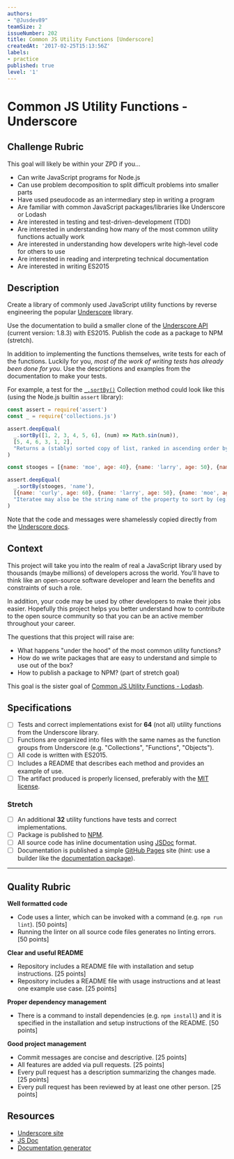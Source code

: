 ```yaml
---
authors:
- "@Jusdev89"
teamSize: 2
issueNumber: 202
title: Common JS Utility Functions [Underscore]
createdAt: '2017-02-25T15:13:56Z'
labels:
- practice
published: true
level: '1'
---
```


# Common JS Utility Functions - Underscore

## Challenge Rubric

This goal will likely be within your ZPD if you...

- Can write JavaScript programs for Node.js
- Can use problem decomposition to split difficult problems into smaller parts
- Have used pseudocode as an intermediary step in writing a program
- Are familiar with common JavaScript packages/libraries like Underscore or Lodash
- Are interested in testing and test-driven-development (TDD)
- Are interested in understanding how many of the most common utility functions actually work
- Are interested in understanding how developers write high-level code for others to use
- Are interested in reading and interpreting technical documentation
- Are interested in writing ES2015

## Description

Create a library of commonly used JavaScript utility functions by reverse engineering the popular [Underscore][underscore] library.

Use the documentation to build a smaller clone of the [Underscore API][underscore] (current version: 1.8.3) with ES2015. Publish the code as a package to NPM (stretch).

In addition to implementing the functions themselves, write tests for each of the functions. Luckily for you, _most of the work of writing tests has already been done for you_. Use the descriptions and examples from the documentation to make your tests.

For example, a test for the [`_.sortBy()`](http://underscorejs.org/#sortBy) Collection method could look like this (using the Node.js builtin `assert` library):

```javascript
const assert = require('assert')
const _ = require('collections.js')

assert.deepEqual(
  _.sortBy([1, 2, 3, 4, 5, 6], (num) => Math.sin(num)),
  [5, 4, 6, 3, 1, 2],
  "Returns a (stably) sorted copy of list, ranked in ascending order by the results of running each value through iteratee."
)

const stooges = [{name: 'moe', age: 40}, {name: 'larry', age: 50}, {name: 'curly', age: 60}];

assert.deepEqual(
  _.sortBy(stooges, 'name'),
  [{name: 'curly', age: 60}, {name: 'larry', age: 50}, {name: 'moe', age: 40}],
  "Iteratee may also be the string name of the property to sort by (eg. length)"
)
```

Note that the code and messages were shamelessly copied directly from the [Underscore docs][underscore].

## Context

This project will take you into the realm of real a JavaScript library used by thousands (maybe millions) of developers across the world. You'll have to think like an open-source software developer and learn the benefits and constraints of such a role.

In addition, your code may be used by other developers to make their jobs easier. Hopefully this project helps you better understand how to contribute to the open source community so that you can be an active member throughout your career.

The questions that this project will raise are:
- What happens "under the hood" of the most common utility functions?
- How do we write packages that are easy to understand and simple to use out of the box?
- How to publish a package to NPM? (part of stretch goal)

This goal is the sister goal of [Common JS Utility Functions - Lodash](37-Common_JS_Utility_Functions-Lodash.md).

## Specifications

- [ ] Tests and correct implementations exist for **64** (not all) utility functions from the Underscore library.
- [ ] Functions are organized into files with the same names as the function groups from Underscore (e.g. "Collections", "Functions", "Objects").
- [ ] All code is written with ES2015.
- [ ] Includes a README that describes each method and provides an example of use.
- [ ] The artifact produced is properly licensed, preferably with the [MIT license](https://opensource.org/licenses/MIT).

### Stretch

- [ ] An additional **32** utility functions have tests and correct implementations.
- [ ] Package is published to [NPM][npm].
- [ ] All source code has inline documentation using [JSDoc][jsdoc] format.
- [ ] Documentation is published a simple [GitHub Pages][github-pages] site (hint: use a builder like the [documentation package][npm-documentation]).

---

## Quality Rubric

**Well formatted code**
- Code uses a linter, which can be invoked with a command (e.g. `npm run lint`). [50 points]
- Running the linter on all source code files generates no linting errors. [50 points]

**Clear and useful README**
- Repository includes a README file with installation and setup instructions. [25 points]
- Repository includes a README file with usage instructions and at least one example use case. [25 points]

**Proper dependency management**
- There is a command to install dependencies (e.g. `npm install`) and it is specified in the installation and setup instructions of the README. [50 points]

**Good project management**
- Commit messages are concise and descriptive. [25 points]
- All features are added via pull requests. [25 points]
- Every pull request has a description summarizing the changes made. [25 points]
- Every pull request has been reviewed by at least one other person. [25 points]

## Resources

- [Underscore site][underscore]
- [JS Doc][jsdoc]
- [Documentation generator][npm-documentation]

[underscore]: http://underscorejs.org/
[github-pages]: https://pages.github.com/
[jsdoc]: http://usejsdoc.org/
[npm]: https://www.npmjs.com/
[npm-documentation]: https://www.npmjs.com/package/documentation
